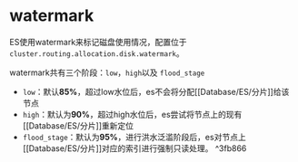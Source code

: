 # watermark

ES使用watermark来标记磁盘使用情况，配置位于`cluster.routing.allocation.disk.watermark`。

watermark共有三个阶段：`low`，`high`以及 `flood_stage`

- `low`：默认**85%**，超过low水位后，es不会将分配[[Database/ES/分片]]给该节点
- `high`：默认为**90%**，超过high水位后，es尝试将节点上的现有[[Database/ES/分片]]重新定位
- `flood_stage`：默认为**95%**，进行洪水泛滥阶段后，es对节点上[[Database/ES/分片]]对应的索引进行强制只读处理。 ^3fb866